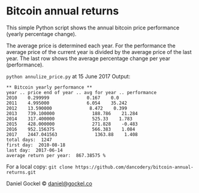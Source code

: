 # Bitcoin annual returns
This simple Python script shows the annual bitcoin price performance (yearly percentage change). 

The average price is determined each year. 
For the performance the average price of the current year is divided by the average price of the last year.
The last row shows the average percentage change per year (performance).

`python annulize_price.py` at 15 June 2017
Output:
```
** Bitcoin yearly performance **
year .. price end of year .. avg for year .. performance
2010    0.299999              0.167    0.0
2011    4.995000              6.054    35.242
2012    13.590000              8.472    0.399
2013    739.100000              188.786    21.284
2014    317.400000              525.33    1.783
2015    428.000000              271.828    -0.483
2016    952.156375              566.383    1.084
2017    2447.041563              1363.88    1.408
total days:  1247
first day:  2010-08-18
last day:  2017-06-14
average return per year:  867.38575 %
```


For a local copy: `git clone https://github.com/dancodery/bitcoin-annual-returns.git`

Daniel Gockel © daniel@gockel.co
